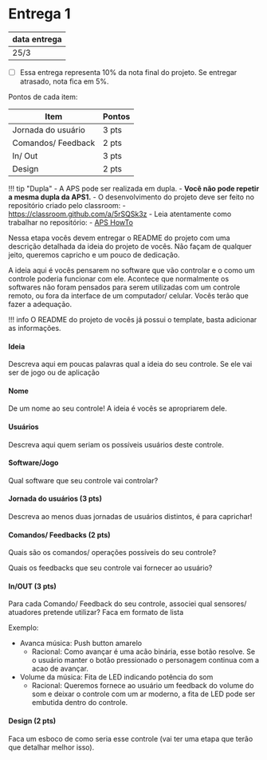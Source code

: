 # Entrega 1

| data entrega |
|--------------|
| 25/3         |

  * [ ] Essa entrega representa 10% da nota final do projeto. Se entregar atrasado, nota fica em 5%.

Pontos de cada item:

| Item               | Pontos |
|--------------------|--------|
| Jornada do usuário | 3 pts  |
| Comandos/ Feedback | 2 pts  |
| In/ Out            | 3 pts  |
| Design             | 2 pts  |


!!! tip "Dupla"
    - A APS pode ser realizada em dupla.
    - **Você não pode repetir a mesma dupla da APS1.**
    - O desenvolvimento do projeto deve ser feito no repositório criado
    pelo classroom:
        - https://classroom.github.com/a/5rSQSk3z
    - Leia atentamente como trabalhar no repositório:
         - [APS HowTo](https://insper.github.io/ComputacaoEmbarcada/navigation/APS/APS-howto/)


Nessa etapa vocês devem entregar o README do projeto com uma descrição detalhada da ideia do projeto de vocês. Não façam de qualquer jeito, queremos capricho e um pouco de dedicação.

A ideia aqui é vocês pensarem no software que vão controlar e o como um controle poderia funcionar com ele. Acontece que normalmente os softwares não foram pensados para serem utilizadas com um controle remoto, ou fora da interface de um computador/ celular. Vocês terão que fazer a adequação.

!!! info
    O README do projeto de vocês já possui o template, basta adicionar as informações.


#### Ideia

Descreva aqui em poucas palavras qual a ideia do seu controle. Se ele vai ser de jogo ou de aplicação

#### Nome

De um nome ao seu controle! A ideia é vocês se apropriarem dele.

#### Usuários 

Descreva aqui quem seriam os possíveis usuários deste controle.

####  Software/Jogo 

Qual software que seu controle vai controlar?

#### Jornada do usuários (3 pts)

Descreva ao menos duas jornadas de usuários distintos, é para caprichar!

#### Comandos/ Feedbacks (2 pts)

Quais são os comandos/ operações possíveis do seu controle?

Quais os feedbacks que seu controle vai fornecer ao usuário?

#### In/OUT (3 pts)

Para cada Comando/ Feedback do seu controle, associei qual sensores/ atuadores pretende utilizar? Faca em formato de lista

Exemplo:

- Avanca música: Push button amarelo 
    - Racional: Como avançar é uma acão binária, esse botão resolve. Se o usuário manter o botão pressionado o personagem continua com a acao de avançar.
- Volume da música: Fita de LED indicando potência do som
    - Racional: Queremos fornece ao usuário um feedback do volume do som e deixar o controle com um ar moderno, a fita de LED pode ser embutida dentro do controle.

#### Design (2 pts)

Faca um esboco de como seria esse controle (vai ter uma etapa que terão que detalhar melhor isso).
